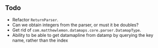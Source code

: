 ## Todo

* Refactor `ReturnParser`.
* Can we obtain integers from the parser, or must it be doubles?
* Get rid of `com.matthewlemon.datamaps.core.parser.DatamapType`.
* Ability to be able to get datamapline from datamp by querying the key name, rather than the index